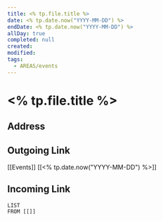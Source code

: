 ```yaml
---
title: <% tp.file.title %>
date: <% tp.date.now("YYYY-MM-DD") %>
endDate: <% tp.date.now("YYYY-MM-DD") %>
allDay: true
completed: null
created: 
modified: 
tags:
  - AREAS/events
---
```

# <% tp.file.title %>
## Address

## Outgoing Link
[[Events]]
[[<% tp.date.now("YYYY-MM-DD") %>]]
## Incoming Link
```dataview
LIST
FROM [[]]
```